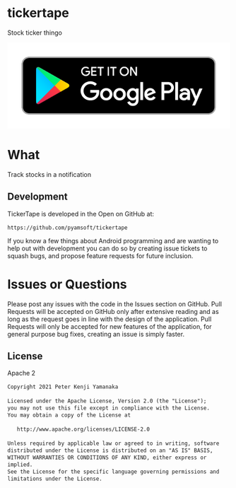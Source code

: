 # tickertape

Stock ticker thingo

[![Get it on Google Play](https://raw.githubusercontent.com/pyamsoft/tickertape/main/art/google-play-badge.png)][1]

# What

Track stocks in a notification

## Development

TickerTape is developed in the Open on GitHub at:  
```
https://github.com/pyamsoft/tickertape
```
If you know a few things about Android programming and are wanting to help
out with development you can do so by creating issue tickets to squash bugs,
and propose feature requests for future inclusion.

# Issues or Questions

Please post any issues with the code in the Issues section on GitHub. Pull Requests
will be accepted on GitHub only after extensive reading and as long as the request
goes in line with the design of the application. Pull Requests will only be
accepted for new features of the application, for general purpose bug fixes, creating
an issue is simply faster.

[1]: https://play.google.com/store/apps/details?id=com.pyamsoft.tickertape

## License

Apache 2

```
Copyright 2021 Peter Kenji Yamanaka

Licensed under the Apache License, Version 2.0 (the "License");
you may not use this file except in compliance with the License.
You may obtain a copy of the License at

   http://www.apache.org/licenses/LICENSE-2.0

Unless required by applicable law or agreed to in writing, software
distributed under the License is distributed on an "AS IS" BASIS,
WITHOUT WARRANTIES OR CONDITIONS OF ANY KIND, either express or implied.
See the License for the specific language governing permissions and
limitations under the License.
```

